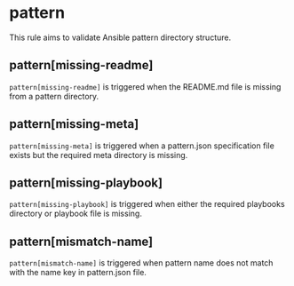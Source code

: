 # pattern

This rule aims to validate Ansible pattern directory structure.

## pattern[missing-readme]

`pattern[missing-readme]` is triggered when the README.md file is missing from a pattern directory.

## pattern[missing-meta]

`pattern[missing-meta]` is triggered when a pattern.json specification file exists but the required meta directory is missing.

## pattern[missing-playbook]

`pattern[missing-playbook]` is triggered when either the required playbooks directory or playbook file is missing.

## pattern[mismatch-name]

`pattern[mismatch-name]` is triggered when pattern name does not match with the name key in pattern.json file.
